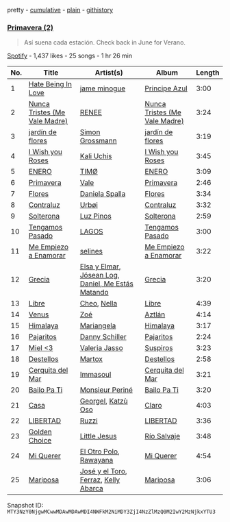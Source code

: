 pretty - [cumulative](/playlists/cumulative/37i9dQZF1DXdWmNjHAJIwP.md) - [plain](/playlists/plain/37i9dQZF1DXdWmNjHAJIwP) - [githistory](https://github.githistory.xyz/mackorone/spotify-playlist-archive/blob/main/playlists/plain/37i9dQZF1DXdWmNjHAJIwP)

### [Primavera \(2\)](https://open.spotify.com/playlist/37i9dQZF1DXdWmNjHAJIwP)

> Así suena cada estación\. Check back in June for Verano.

[Spotify](https://open.spotify.com/user/spotify) - 1,437 likes - 25 songs - 1 hr 26 min

| No. | Title | Artist(s) | Album | Length |
|---|---|---|---|---|
| 1 | [Hate Being In Love](https://open.spotify.com/track/1lCOpGK9fuqFb7Obfxk6jn) | [jame minogue](https://open.spotify.com/artist/0zzKHfNZYWeOjJpHdhT1Ck) | [Principe Azul](https://open.spotify.com/album/5OZV8awIYVFNjbxq0ucMIJ) | 3:00 |
| 2 | [Nunca Tristes \(Me Vale Madre\)](https://open.spotify.com/track/3LWay44eeYFEh27Gf1UA7J) | [RENEE](https://open.spotify.com/artist/2pbO2XyPJGWz2s0OZeD4pR) | [Nunca Tristes \(Me Vale Madre\)](https://open.spotify.com/album/5YoNvYemEqvFVdWicpjPe8) | 3:24 |
| 3 | [jardín de flores](https://open.spotify.com/track/7DHPDiXzR6MIanHwQ0AuZi) | [Simon Grossmann](https://open.spotify.com/artist/6t38N9HASTn9ca0PIxfReQ) | [jardín de flores](https://open.spotify.com/album/7ytEMDrNLT9r9vRYMmjtwi) | 3:19 |
| 4 | [I Wish you Roses](https://open.spotify.com/track/6BQrmjAgPfPTwILoFEK3Hd) | [Kali Uchis](https://open.spotify.com/artist/1U1el3k54VvEUzo3ybLPlM) | [I Wish you Roses](https://open.spotify.com/album/2XCrHIlpS6yq2Lix46lOPi) | 3:45 |
| 5 | [ENERO](https://open.spotify.com/track/6bhGPHYdiNKUTSl7ASxJ67) | [TIMØ](https://open.spotify.com/artist/1KfRf4VkEYpL2G0FTWb7JX) | [ENERO](https://open.spotify.com/album/65VDilXxBlKu1DZE94rYsx) | 3:09 |
| 6 | [Primavera](https://open.spotify.com/track/3L2H6Pn2ygkvlSdgsdMZzW) | [Vale](https://open.spotify.com/artist/22p8vOZwMABvl5qt2nZHWD) | [Primavera](https://open.spotify.com/album/7ngQUUcyuILdjQ1JQs2Gfe) | 2:46 |
| 7 | [Flores](https://open.spotify.com/track/1EuAUmdu2uenavbPzm0KMb) | [Daniela Spalla](https://open.spotify.com/artist/2VSRhqonKsL7KRAIk8SMmt) | [Flores](https://open.spotify.com/album/5rIabQTit12SrvdQKdNaiS) | 3:34 |
| 8 | [Contraluz](https://open.spotify.com/track/1sVBiZA6OMCQYAaryp5Gbe) | [Urbøi](https://open.spotify.com/artist/4THv7qQa82UNW5DTtEqNOy) | [Contraluz](https://open.spotify.com/album/3Gxm7cLKDllPSHUR1sEDyA) | 3:32 |
| 9 | [Solterona](https://open.spotify.com/track/7wqZ2hFlSkZMzmAY8fJeXJ) | [Luz Pinos](https://open.spotify.com/artist/23D2NCgVNbve7gXb2AjOFM) | [Solterona](https://open.spotify.com/album/6uVqxMvijsXhcNXqtuCiv4) | 2:59 |
| 10 | [Tengamos Pasado](https://open.spotify.com/track/4fBDh59Cybyp5UNqoNGRfP) | [LAGOS](https://open.spotify.com/artist/7uQ1D2NNHs5cUL3CLKRbia) | [Tengamos Pasado](https://open.spotify.com/album/5INXB8bPP0WzT5lLuhRSlF) | 3:00 |
| 11 | [Me Empiezo a Enamorar](https://open.spotify.com/track/09o3cUojKPKVA8XyFZ0fkp) | [selines](https://open.spotify.com/artist/3kO8EO3svNUQSQW8rDOjAb) | [Me Empiezo a Enamorar](https://open.spotify.com/album/6zSHa67aBmU7uraUjDZ6NI) | 3:22 |
| 12 | [Grecia](https://open.spotify.com/track/6OTGRlCpPGMpPM96g62d2R) | [Elsa y Elmar](https://open.spotify.com/artist/5nKGeITSNCVP76muyOlszy), [Jósean Log](https://open.spotify.com/artist/1LMyTeRhjaitILs98h3MaF), [Daniel, Me Estás Matando](https://open.spotify.com/artist/51yyeVxyvecgePAWXmeLUE) | [Grecia](https://open.spotify.com/album/0NDZTKw6MgExSektZolu8S) | 3:20 |
| 13 | [Libre](https://open.spotify.com/track/6zmlvhQshwFBAIpOOAEVfb) | [Cheo](https://open.spotify.com/artist/2sshGYdyr1ZEl4Np76RRxG), [Nella](https://open.spotify.com/artist/6hgiVWraSMs9mbUrhPq8Oh) | [Libre](https://open.spotify.com/album/7oBjTSSK15OF6X5kFJJugd) | 4:39 |
| 14 | [Venus](https://open.spotify.com/track/61og03io9xPCosu9rkgh1t) | [Zoé](https://open.spotify.com/artist/6IdtcAwaNVAggwd6sCKgTI) | [Aztlán](https://open.spotify.com/album/0yFFH0eR0XJSoF0S5d5peT) | 4:14 |
| 15 | [Himalaya](https://open.spotify.com/track/74KFolNpy0UwidpiCu8oT4) | [Mariangela](https://open.spotify.com/artist/6rbhHufoSGkldXNhOtb6Mf) | [Himalaya](https://open.spotify.com/album/5kMPhrT7xXXQwT13qko9WN) | 3:17 |
| 16 | [Pajaritos](https://open.spotify.com/track/2wrXCzqFhTrUiLx1Xra1zN) | [Danny Schiller](https://open.spotify.com/artist/6Jrjs10cg0Sf0uMzLjfraC) | [Pajaritos](https://open.spotify.com/album/25sQj4ycXmGdHFu1TNn1r5) | 2:24 |
| 17 | [Miel <3](https://open.spotify.com/track/4DjuqRQQIBLkOz9S6MN28t) | [Valeria Jasso](https://open.spotify.com/artist/4JTbF9feswVonYL7fHSVCh) | [Suspiros](https://open.spotify.com/album/67kgDdEZm4L3H1O67WYLXg) | 3:23 |
| 18 | [Destellos](https://open.spotify.com/track/0THAn6ETzVUHjfWhIJ5Abp) | [Martox](https://open.spotify.com/artist/2kt9iXyIMY6yv45SapEw5r) | [Destellos](https://open.spotify.com/album/4vjT04hFvLFcgDA8SoCmtQ) | 2:58 |
| 19 | [Cerquita del Mar](https://open.spotify.com/track/5l6VAepfKDFDa2sR0fAELo) | [Immasoul](https://open.spotify.com/artist/21neefJLiFuSR6sQlHDblG) | [Cerquita del Mar](https://open.spotify.com/album/5GouiabFEFinoSTOy0DqQM) | 3:21 |
| 20 | [Bailo Pa Ti](https://open.spotify.com/track/0eRPNA76bLUkPUk2YMUcQk) | [Monsieur Periné](https://open.spotify.com/artist/36KsCCwgI0Dep97yVJWmkK) | [Bailo Pa Ti](https://open.spotify.com/album/5qAD8mFpMoR9mrGzAPqJHn) | 3:20 |
| 21 | [Casa](https://open.spotify.com/track/1JIfQxIYJbUf8RqCR4onIk) | [Georgel](https://open.spotify.com/artist/0K8M0RUbeMZscUCj1Mb24j), [Katzù Oso](https://open.spotify.com/artist/4tSzEOfCj6LXhaf0jtk4XO) | [Claro](https://open.spotify.com/album/6z4WRLPcQhk4LEYWKvbLAU) | 4:03 |
| 22 | [LIBERTAD](https://open.spotify.com/track/4bFfzFtW3B0kU23liGxvF6) | [Ruzzi](https://open.spotify.com/artist/1hjFlLW9xl3RCn7IWPSmxY) | [LIBERTAD](https://open.spotify.com/album/2pfIr8vef2H2EYjQJQwBym) | 3:36 |
| 23 | [Golden Choice](https://open.spotify.com/track/2EfDz9cgsVfwM1AcDWsSyN) | [Little Jesus](https://open.spotify.com/artist/5p1ARDx76hnOXoeigLIKit) | [Río Salvaje](https://open.spotify.com/album/63bVZH9Eju2DLKFkOYmHMI) | 3:48 |
| 24 | [Mi Querer](https://open.spotify.com/track/0lRdpv1I5Q46I1pzFtQYId) | [El Otro Polo](https://open.spotify.com/artist/6guLg5yfcFlYyRp4DzrEO2), [Rawayana](https://open.spotify.com/artist/2AbQwU2cuEGfD465wCXlg2) | [Mi Querer](https://open.spotify.com/album/4AaQMesVSvVW66XjSiFDE4) | 4:54 |
| 25 | [Mariposa](https://open.spotify.com/track/2WU8adwu4rSuSc4wukaRZL) | [José y el Toro](https://open.spotify.com/artist/5Bq8Ri1jFba5clhChG8Cex), [Ferraz](https://open.spotify.com/artist/01VsXNrszWERedrdHgRVH2), [Kelly Abarca](https://open.spotify.com/artist/6C4aCHTYWI97yYtIabSLvT) | [Mariposa](https://open.spotify.com/album/70Z8xKdGHaTHiBjW0aF6rP) | 3:06 |

Snapshot ID: `MTY3NzY0NjgwMCwwMDAwMDAwMDI4NWFkM2NiMDY3ZjI4NzZlMzQ0M2IwY2MzNjkxYTU3`
